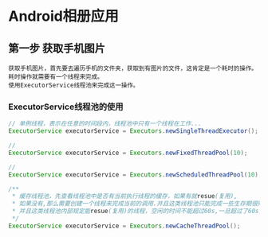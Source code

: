 # Android相册应用
## 第一步 获取手机图片
	获取手机图片，首先要去遍历手机的文件夹，获取到有图片的文件，这肯定是一个耗时的操作。
	耗时操作就需要有一个线程来完成。
	使用ExecutorService线程池来完成这一操作。

### ExecutorService线程池的使用

```java
// 单例线程，表示在任意的时间段内，线程池中只有一个线程在工作...
ExecutorService executorService = Executors.newSingleThreadExecutor();
```

```java
// 
ExecutorService executorService = Executors.newFixedThreadPool(10);
```

```java
// 
ExecutorService executorService = Executors.newScheduledThreadPool(10);
```

```java
/** 
 * 缓存线程池，先查看线程池中是否有当前执行线程的缓存，如果有就resue(复用),
 * 如果没有,那么需要创建一个线程来完成当前的调用.并且这类线程池只能完成一些生存期很短的一些任务.
 * 并且这类线程池内部规定能resue(复用)的线程，空闲的时间不能超过60s,一旦超过了60s,就会被移出线程池.
 */
ExecutorService executorService = Executors.newCacheThreadPool();
```